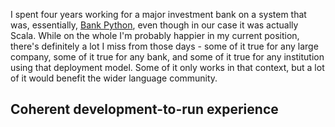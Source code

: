 I spent four years working for a major investment bank on a system that was, essentially, [Bank Python](https://calpaterson.com/bank-python.html), even though in our case it was actually Scala. While on the whole I'm probably happier in my current position, there's definitely a lot I miss from those days - some of it true for any large company, some of it true for any bank, and some of it true for any institution using that deployment model. Some of it only works in that context, but a lot of it would benefit the wider language community.

## Coherent development-to-run experience


